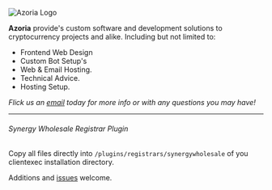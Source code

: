 ![Azoria Logo](https://azoria.au/logos/Logo-Dark-Blue-Outline.png)

**Azoria** provide's custom software and development solutions to cryptocurrency projects and alike. Including but not limited to:

- Frontend Web Design
- Custom Bot Setup's
- Web & Email Hosting.
- Technical Advice.
- Hosting Setup.

*Flick us an [email](mailto://contact@azoria.au) today for more info or with any questions you may have!*

---

###### Synergy Wholesale Registrar Plugin

Copy all files directly into ```/plugins/registrars/synergywholesale``` of you clientexec installation directory.



Additions and [issues](https://github.com/azoriaaustralia/clientexec-plugins/issues) welcome.